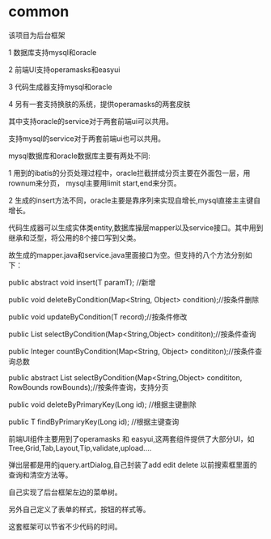 # common
  该项目为后台框架
  
1 数据库支持mysql和oracle

2 前端UI支持operamasks和easyui

3 代码生成器支持mysql和oracle

4 另有一套支持换肤的系统，提供operamasks的两套皮肤

其中支持oracle的service对于两套前端ui可以共用。

支持mysql的service对于两套前端ui也可以共用。

mysql数据库和oracle数据库主要有两处不同:

1 用到的ibatis的分页处理过程中，oracle拦截拼成分页主要在外面包一层，用rownum来分页，
  mysql主要用limit start,end来分页。
  
2 生成的insert方法不同，oracle主要是靠序列来实现自增长,mysql直接主主键自增长。

代码生成器可以生成实体类entity,数据库操层mapper以及service接口。其中用到继承和泛型，将公用的8个接口写到父类。

故生成的mapper.java和service.java里面接口为空。但支持的八个方法分别如下：

public abstract void insert(T paramT); //新增
	
public void deleteByCondition(Map<String, Object> condition);//按条件删除
	
public void updateByCondition(T record);//按条件修改
	
public  List<T> selectByCondition(Map<String,Object> condititon);//按条件查询
	
public Integer countByCondition(Map<String, Object> condititon);//按条件查询总数
	
public abstract List<T> selectByCondition(Map<String,Object> condititon, RowBounds rowBounds);//按条件查询，支持分页
	
public void deleteByPrimaryKey(Long id); //根据主键删除

public T findByPrimaryKey(Long id); //根据主键查询

前端UI组件主要用到了operamasks 和 easyui,这两套组件提供了大部分UI，如Tree,Grid,Tab,Layout,Tip,validate,upload....

弹出层都是用的jquery.artDialog,自己封装了add edit delete 以前搜索框里面的查询和清空方法等。

自己实现了后台框架左边的菜单树。

另外自己定义了表单的样式，按钮的样式等。

这套框架可以节省不少代码的时间。



